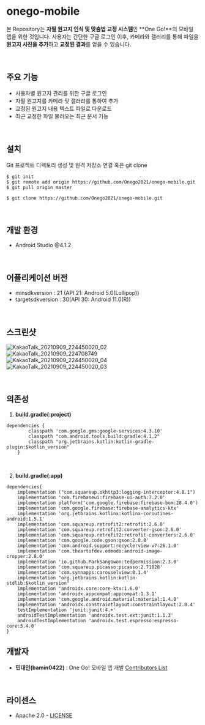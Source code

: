 # onego-mobile
본 Repository는 **자필 원고지 인식 및 맞춤법 교정 시스템**인 **One Go!**의 모바일 앱을 위한 것입니다. 사용자는 간단한 구글 로그인 이후,  카메라와 갤러리를 통해 파일을 **원고지 사진을 추가**하고 **교정된 결과**를 얻을 수 있습니다.

<br>

## 주요 기능

- 사용자별 원고지 관리를 위한 구글 로그인
- 자필 원고지를 카메라 및 갤러리를 통하여 추가
- 교정된 원고지 내용 텍스트 파일로 다운로드
- 최근 교정한 파일 불러오는 최근 문서 기능

<br>

## 설치

Git 프로젝트 디렉토리 생성 및 원격 저장소 연결 혹은 git clone

```
$ git init
$ git remote add origin https://github.com/Onego2021/onego-mobile.git
$ git pull origin master

$ git clone https://github.com/Onego2021/onego-mobile.git
```

<br>

## 개발 환경

- Android Studio @4.1.2

<br>

## 어플리케이션 버전

- minsdkversion : 21 (API 21: Android 5.0(Lollipop))
- targetsdkversion : 30(API 30: Android 11.0(R))

<br>

## 스크린샷
![KakaoTalk_20210909_224450020_02](https://user-images.githubusercontent.com/28584299/132697829-f87a4de1-e47e-4fa5-9fab-e5a4d9c4654f.jpg)
![KakaoTalk_20210909_224708749](https://user-images.githubusercontent.com/28584299/132697840-f49d2583-a203-4bba-ab8e-3fed477a8e9b.jpg)
![KakaoTalk_20210909_224450020_04](https://user-images.githubusercontent.com/28584299/132697837-f3432b02-b3c2-492e-81c2-197f8b47cee2.jpg)
![KakaoTalk_20210909_224450020_03](https://user-images.githubusercontent.com/28584299/132697833-f88784a0-5fc0-46e2-8d02-0db39fe37351.jpg)


<br>

## 의존성

1. **build.gradle(:project)**

```
dependencies {
        classpath 'com.google.gms:google-services:4.3.10'
        classpath "com.android.tools.build:gradle:4.1.2"
        classpath "org.jetbrains.kotlin:kotlin-gradle-plugin:$kotlin_version"
    }
```

<br>

2. **build.gradle(:app)**

```
dependencies{
    implementation ("com.squareup.okhttp3:logging-interceptor:4.8.1")
    implementation 'com.firebaseui:firebase-ui-auth:7.2.0'
    implementation platform('com.google.firebase:firebase-bom:28.4.0')
    implementation 'com.google.firebase:firebase-analytics-ktx'
    implementation 'org.jetbrains.kotlinx:kotlinx-coroutines-android:1.5.1'
    implementation 'com.squareup.retrofit2:retrofit:2.6.0'
    implementation 'com.squareup.retrofit2:converter-gson:2.6.0'
    implementation 'com.squareup.retrofit2:retrofit-converters:2.6.0'
    implementation 'com.google.code.gson:gson:2.8.8'
    implementation 'com.android.support:recyclerview-v7:26.1.0'
    implementation 'com.theartofdev.edmodo:android-image-cropper:2.8.0'
    implementation 'io.github.ParkSangGwon:tedpermission:2.3.0'
    implementation 'com.squareup.picasso:picasso:2.71828'
    implementation 'com.synnapps:carouselview:0.1.4'
    implementation "org.jetbrains.kotlin:kotlin-stdlib:$kotlin_version"
    implementation 'androidx.core:core-ktx:1.6.0'
    implementation 'androidx.appcompat:appcompat:1.3.1'
    implementation 'com.google.android.material:material:1.4.0'
    implementation 'androidx.constraintlayout:constraintlayout:2.0.4'
    testImplementation 'junit:junit:4.+'
    androidTestImplementation 'androidx.test.ext:junit:1.1.3'
    androidTestImplementation 'androidx.test.espresso:espresso-core:3.4.0'
}
```

## 개발자

- **민대인(bamin0422)** : One Go! 모바일 앱 개발
[Contributors List](https://github.com/Onego2021/onego-mobile/graphs/contributors)

<br>

## 라이센스

- Apache 2.0 - [LICENSE](https://github.com/Onego2021/onego-mobile/blob/master/LICENSE)

